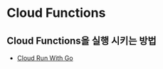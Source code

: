 # Cloud Functions 

## Cloud Functions을 실행 시키는 방법 

- [Cloud Run With Go](https://github.com/GoogleCloudPlatform/golang-samples/blob/main/functions/helloworld/README.md)
